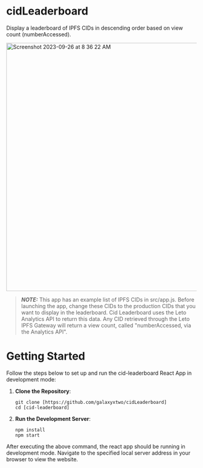 # cidLeaderboard
Display a leaderboard of IPFS CIDs in descending order based on view count (numberAccessed).


<img width="656" alt="Screenshot 2023-09-26 at 8 36 22 AM" src="https://github.com/galaxyxtwo/cidLeaderboard/assets/90220293/eff91783-6d2d-4e22-9b97-241e166adf26">


> **_NOTE:_** This app has an example list of IPFS CIDs in src/app.js. Before launching the app, change these CIDs to the production CIDs that you want to display in the leaderboard. Cid Leaderboard uses the Leto Analytics API to return this data. Any CID retrieved through the Leto IPFS Gateway will return a view count, called "numberAccessed, via the Analytics API".


# Getting Started
Follow the steps below to set up and run the cid-leaderboard React App in development mode:

1. **Clone the Repository**:
  
    ```
    git clone [https://github.com/galaxyxtwo/cidLeaderboard]
    cd [cid-leaderboard]
    ```



2. **Run the Development Server**:
    ```
    npm install
    npm start
    ```

After executing the above command, the react app should be running in development mode. Navigate to the specified local server address in your browser to view the website.
